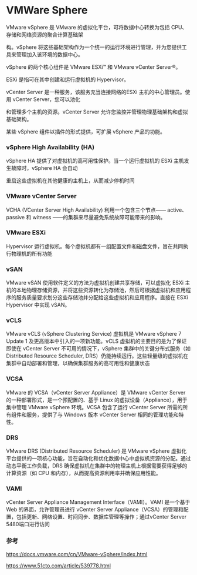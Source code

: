 # VMWare Sphere

VMware vSphere 是 VMware 的虚拟化平台，可将数据中心转换为包括 CPU、存储和网络资源的聚合计算基础架

构。vSphere 将这些基础架构作为一个统一的运行环境进行管理，并为您提供工具来管理加入该环境的数据中心。

vSphere 的两个核心组件是 VMware ESXi™ 和 VMware vCenter Server®。

ESXi 是指可在其中创建和运行虚拟机的 Hypervisor。

vCenter Server 是一种服务，该服务充当连接网络的ESXi 主机的中心管理员。使用 vCenter Server，您可以池化

和管理多个主机的资源。vCenter Server 允许您监控并管理物理基础架构和虚拟基础架构。

某些 vSphere 组件以插件的形式提供，可扩展 vSphere 产品的功能。



### vSphere High Availability (HA) 

vSphere HA 提供了对虚拟机的高可用性保护。当一个运行虚拟机的 ESXi 主机发生故障时，vSphere HA 会自动

重启这些虚拟机在其他健康的主机上，从而减少停机时间

### VMware vCenter Server

VCHA (VCenter Server High Availability) 利用一个包含三个节点—— active、passive 和 witness ——的集群来尽量避免系统故障可能带来的影响。

### VMware ESXi

Hypervisor 运行虚拟机。每个虚拟机都有一组配置文件和磁盘文件，旨在共同执行物理机的所有功能

### vSAN

VMware vSAN 使用软件定义的方法为虚拟机创建共享存储，可以虚拟化 ESXi 主机的本地物理存储资源，并将这些资源转化为存储池，然后可根据虚拟机和应用程序的服务质量要求划分这些存储池并分配给这些虚拟机和应用程序。直接在 ESXi Hypervisor 中实现 vSAN。

### vCLS

VMware vCLS (vSphere Clustering Service) 虚拟机是 VMware vSphere 7 Update 1 及更高版本中引入的一项新功能。vCLS 虚拟机的主要目的是为了保证即使在 vCenter Server 不可用的情况下，vSphere 集群中的关键分布式服务（如 Distributed Resource Scheduler, DRS）仍能持续运行。这些轻量级的虚拟机在集群中自动部署和管理，以确保集群服务的高可用性和健康状态

### VCSA

VMware 的 VCSA（vCenter Server Appliance）是 VMware vCenter Server 的一种部署形式，是一个预配置的、基于 Linux 的虚拟设备（Appliance），用于集中管理 VMware vSphere 环境。VCSA 包含了运行 vCenter Server 所需的所有组件和服务，提供了与 Windows 版本 vCenter Server 相同的管理功能和特性。

### DRS

VMware DRS (Distributed Resource Scheduler) 是 VMware vSphere 虚拟化平台提供的一项核心功能，旨在自动化和优化数据中心中虚拟机资源的分配。通过动态平衡工作负载，DRS 确保虚拟机在集群中的物理主机上根据需要获得足够的计算资源（如 CPU 和内存），从而提高资源利用率并确保应用性能。

### VAMI

vCenter Server Appliance Management Interface（VAMI）。VAMI 是一个基于 Web 的界面，允许管理员进行 vCenter Server Appliance（VCSA）的管理和配置，包括更新、网络设置、时间同步、数据库管理等操作；通过vCenter Server 5480端口进行访问

### 参考

https://docs.vmware.com/cn/VMware-vSphere/index.html

https://www.51cto.com/article/539778.html